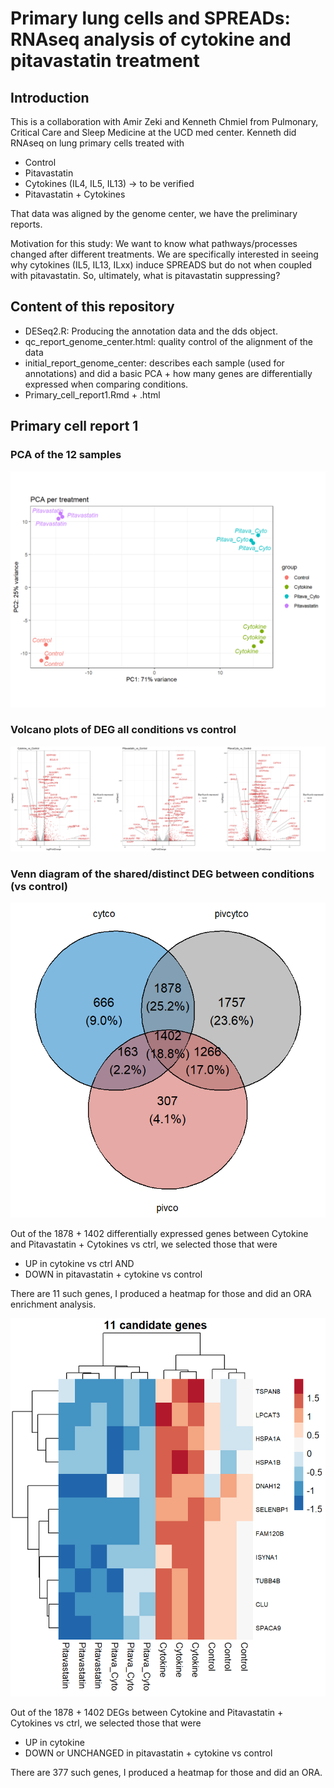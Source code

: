 # Primary lung cells and SPREADs: RNAseq analysis of cytokine and pitavastatin treatment
## Introduction
This is a collaboration with Amir Zeki and Kenneth Chmiel from Pulmonary, Critical Care and Sleep Medicine at the UCD med center.
Kenneth did RNAseq on lung primary cells treated with
- Control
- Pitavastatin
- Cytokines (IL4, IL5, IL13) -> to be verified
- Pitavastatin + Cytokines

That data was aligned by the genome center, we have the preliminary reports.

Motivation for this study: We want to know what pathways/processes changed after different treatments. We are specifically interested in seeing why cytokines (IL5, IL13, ILxx) induce SPREADS but do not when coupled with pitavastatin.
So, ultimately, what is pitavastatin suppressing?

## Content of this repository

- DESeq2.R: Producing the annotation data and the dds object.
- qc_report_genome_center.html: quality control of the alignment of the data
- initial_report_genome_center: describes each sample (used for annotations) and did a basic PCA + how many genes are differentially expressed when comparing conditions.
- Primary_cell_report1.Rmd + .html

## Primary cell report 1

### PCA of the 12 samples

![image](Github_figures/pca.png)

### Volcano plots of DEG all conditions vs control

![image](Github_figures/volcanoplots.png)

### Venn diagram of the shared/distinct DEG between conditions (vs control)

![image](Github_figures/venn.png)

Out of the 1878 + 1402 differentially expressed genes between Cytokine and Pitavastatin + Cytokines vs ctrl, we selected those that were
-  UP in cytokine vs ctrl AND
-  DOWN in pitavastatin + cytokine vs control

There are 11 such genes, I produced a heatmap for those and did an ORA enrichment analysis.

![image](Github_figures/11candidates.png)


Out of the 1878 + 1402 DEGs between Cytokine and Pitavastatin + Cytokines vs ctrl, we selected those that were
- UP in cytokine
- DOWN or UNCHANGED in pitavastatin + cytokine vs control

There are 377 such genes, I produced a heatmap for those and did an ORA.









